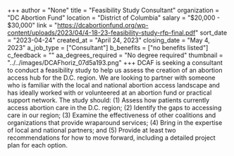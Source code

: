 +++
author = "None"
title = "Feasibility Study Consultant"
organization = "DC Abortion Fund"
location = "District of Columbia"
salary = "$20,000 - $30,000"
link = "https://dcabortionfund.org/wp-content/uploads/2023/04/4-18-23-feasibility-study-rfp-final.pdf"
sort_date = "2023-04-24"
created_at = "April 24, 2023"
closing_date = "May 4, 2023"
a_job_type = ["Consultant"]
b_benefits = ["no benefits listed"]
c_feedback = ""
aa_degrees_required = "No degree required"
thumbnail = "../../images/DCAFhoriz_07d5a193.png"
+++
DCAF is seeking a consultant to conduct a feasibility study to help us assess the creation of an abortion access hub for the D.C. region. We are looking to partner with someone who is familiar with the local and national abortion access landscape and has ideally worked with or volunteered at an abortion fund or practical support network. The study should: (1) Assess how patients currently access abortion care in the D.C. region; (2) Identify the gaps to accessing care in our region; (3) Examine the effectiveness of other coalitions and organizations that provide wraparound services; (4) Bring in the expertise of local and national partners; and (5) Provide at least two recommendations for how to move forward, including a detailed project plan for each option.